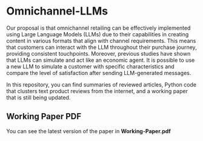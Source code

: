 # Omnichannel-LLMs
Our proposal is that omnichannel retailing can be effectively implemented using Large Language Models (LLMs) due to their capabilities in creating content in various formats that align with channel requirements. This means that customers can interact with the LLM throughout their purchase journey, providing consistent touchpoints. Moreover, previous studies have shown that LLMs can simulate and act like an economic agent. It is possible to use a new LLM to simulate a customer with specific characteristics and compare the level of satisfaction after sending LLM-generated messages.

In this repository, you can find summaries of reviewed articles, Python code that clusters text product reviews from the internet, and a working paper that is still being updated.

## Working Paper PDF
You can see the latest version of the paper in **Working-Paper.pdf**
